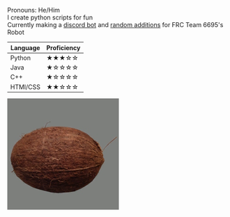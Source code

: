 Pronouns: He/Him<br>
I create python scripts for fun<br>
Currently making a [discord bot](https://github.com/MaxAdams0/Benrimeka-Discord) and [random additions](https://github.com/stars/MaxAdams0/lists/alpha-knights-repos) for FRC Team 6695's Robot<br>

| Language | Proficiency |
| -------- | ----------- |
| Python   | ★★★☆☆     |
| Java     | ★☆☆☆☆     |
| C++      | ★☆☆☆☆     |
| HTMl/CSS | ★★☆☆☆     |

![coconut](coconut.jpg)

